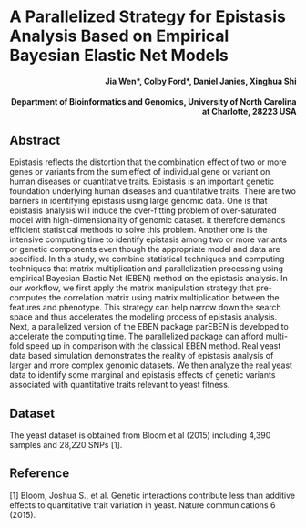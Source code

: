 # A Parallelized Strategy for Epistasis Analysis Based on Empirical Bayesian Elastic Net Models

<h4 align = "right">Jia Wen*, Colby Ford*, Daniel Janies, Xinghua Shi</h4>
<h4 align = "right">Department of Bioinformatics and Genomics, University of North Carolina at Charlotte, 28223 USA</h4>

## Abstract

Epistasis reflects the distortion that the combination effect of two or more genes or variants from the sum effect of individual gene or variant on human diseases or quantitative traits. Epistasis is an important genetic foundation underlying human diseases and quantitative traits. There are two barriers in identifying epistasis using large genomic data. One is that epistasis analysis will induce the over-fitting problem of over-saturated model with high-dimensionality of genomic dataset. It therefore demands efficient statistical methods to solve this problem. 
Another one is the intensive computing time to identify epistasis among two or more variants or genetic components even though the appropriate model and data are specified. In this study, we combine statistical techniques and computing techniques that matrix multiplication and parallelization processing using empirical Bayesian Elastic Net (EBEN) method on the epistasis analysis. In our workflow, we first apply the matrix manipulation strategy that pre-computes the correlation matrix using matrix multiplication between the features and phenotype. This strategy can help narrow down the search space and thus accelerates the modeling process of epistasis analysis. Next, a parallelized version of the EBEN package parEBEN is developed to accelerate the computing time. The parallelized package can afford multi-fold speed up in comparison with the classical EBEN method. Real yeast data based simulation demonstrates the reality of epistasis analysis of larger and more complex genomic datasets. We then analyze the real yeast data to identify some marginal and epistasis effects of genetic variants associated with quantitative traits relevant to yeast fitness.  


## Dataset

The yeast dataset is obtained from Bloom et al (2015) including 4,390 samples and 28,220 SNPs [1].


## Reference

[1] Bloom, Joshua S., et al. Genetic interactions contribute less than additive effects to quantitative trait variation in yeast. Nature communications 6 (2015).
